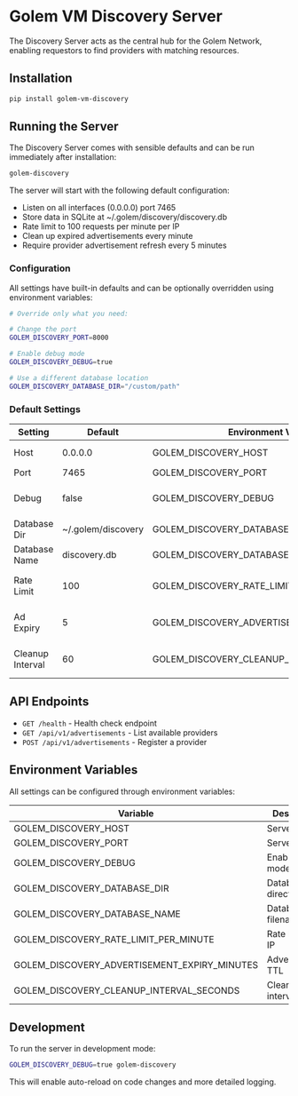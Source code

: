 # Golem VM Discovery Server

The Discovery Server acts as the central hub for the Golem Network, enabling requestors to find providers with matching resources.

## Installation

```bash
pip install golem-vm-discovery
```

## Running the Server

The Discovery Server comes with sensible defaults and can be run immediately after installation:

```bash
golem-discovery
```

The server will start with the following default configuration:
- Listen on all interfaces (0.0.0.0) port 7465
- Store data in SQLite at ~/.golem/discovery/discovery.db
- Rate limit to 100 requests per minute per IP
- Clean up expired advertisements every minute
- Require provider advertisement refresh every 5 minutes

### Configuration

All settings have built-in defaults and can be optionally overridden using environment variables:

```bash
# Override only what you need:

# Change the port
GOLEM_DISCOVERY_PORT=8000

# Enable debug mode
GOLEM_DISCOVERY_DEBUG=true

# Use a different database location
GOLEM_DISCOVERY_DATABASE_DIR="/custom/path"
```

### Default Settings

| Setting | Default | Environment Variable | Description |
|---------|---------|---------------------|-------------|
| Host | 0.0.0.0 | GOLEM_DISCOVERY_HOST | Listen interface |
| Port | 7465 | GOLEM_DISCOVERY_PORT | Listen port |
| Debug | false | GOLEM_DISCOVERY_DEBUG | Enable debug mode |
| Database Dir | ~/.golem/discovery | GOLEM_DISCOVERY_DATABASE_DIR | Database directory |
| Database Name | discovery.db | GOLEM_DISCOVERY_DATABASE_NAME | Database filename |
| Rate Limit | 100 | GOLEM_DISCOVERY_RATE_LIMIT_PER_MINUTE | Requests per minute per IP |
| Ad Expiry | 5 | GOLEM_DISCOVERY_ADVERTISEMENT_EXPIRY_MINUTES | Minutes until ads expire |
| Cleanup Interval | 60 | GOLEM_DISCOVERY_CLEANUP_INTERVAL_SECONDS | Seconds between cleanups |

## API Endpoints

- `GET /health` - Health check endpoint
- `GET /api/v1/advertisements` - List available providers
- `POST /api/v1/advertisements` - Register a provider

## Environment Variables

All settings can be configured through environment variables:

| Variable | Description | Default |
|----------|-------------|---------|
| GOLEM_DISCOVERY_HOST | Server host | 0.0.0.0 |
| GOLEM_DISCOVERY_PORT | Server port | 7465 |
| GOLEM_DISCOVERY_DEBUG | Enable debug mode | false |
| GOLEM_DISCOVERY_DATABASE_DIR | Database directory | ~/.golem/discovery |
| GOLEM_DISCOVERY_DATABASE_NAME | Database filename | discovery.db |
| GOLEM_DISCOVERY_RATE_LIMIT_PER_MINUTE | Rate limit per IP | 100 |
| GOLEM_DISCOVERY_ADVERTISEMENT_EXPIRY_MINUTES | Advertisement TTL | 5 |
| GOLEM_DISCOVERY_CLEANUP_INTERVAL_SECONDS | Cleanup interval | 60 |

## Development

To run the server in development mode:

```bash
GOLEM_DISCOVERY_DEBUG=true golem-discovery
```

This will enable auto-reload on code changes and more detailed logging.
